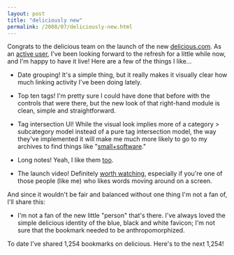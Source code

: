 ```yaml
---
layout: post
title: "deliciously new"
permalink: /2008/07/deliciously-new.html
---
```


<p>Congrats to the delicious team on the launch of the new <a href="http://www.delicious.com/">delicious.com</a>. As an <a href="http://delicious.com/msippey">active user</a>, I&#39;ve been looking forward to the refresh for a little while now, and I&#39;m happy to have it live! Here are a few of the things I like...</p>

<ul>
<li><p>Date grouping! It&#39;s a simple thing, but it really makes it visually clear how much linking activity I&#39;ve been doing lately.</p></li>
<li><p>Top ten tags! I&#39;m pretty sure I could have done that before with the controls that were there, but the new look of that right-hand module is clean, simple and straightforward. </p></li>
<li><p>Tag intersection UI! While the visual look implies more of a category &gt; subcategory model instead of a pure tag intersection model, the way they&#39;ve implemented it will make me much more likely to go to my archives to find things like &quot;<a href="http://delicious.com/msippey/software+small">small+software</a>.&quot;</p></li>
<li><p>Long notes! Yeah, I like them <a href="http://www.43folders.com/2008/07/31/delicious-relaunch">too</a>.</p></li>
<li><p>The launch video! Definitely <a href="http://www.flickr.com/photos/deliciousblog/2718285703/">worth watching</a>, especially if you&#39;re one of those people (like me) who likes words moving around on a screen.</p></li>
</ul>

<p>And since it wouldn&#39;t be fair and balanced without one thing I&#39;m not a fan of, I&#39;ll share this:</p>

<ul>
<li>I&#39;m not a fan of the new little &quot;person&quot; that&#39;s there. I&#39;ve always loved the simple delicious identity of the blue, black and white favicon; I&#39;m not sure that the bookmark needed to be anthropomorphized.</li>
</ul>

<p>To date I&#39;ve shared 1,254 bookmarks on delicious. Here&#39;s to the next 1,254!</p>




